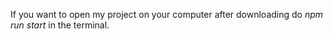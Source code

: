 If you want to open my project on your computer after downloading do *npm run start* in the terminal.
